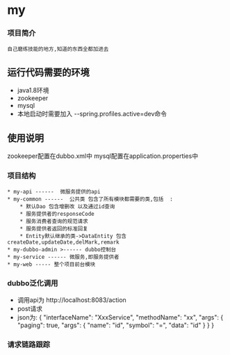 # my
### 项目简介
    自己磨练技能的地方,知道的东西全都加进去
## 运行代码需要的环境
* java1.8环境
* zookeeper
* mysql
* 本地启动时需要加入 --spring.profiles.active=dev命令
## 使用说明
zookeeper配置在dubbo.xml中
mysql配置在application.properties中
### 项目结构  
    * my-api ------  微服务提供的api   
    * my-common ------  公共类 包含了所有模块都需要的类,包括  :
        * 默认Dao 包含增删改 以及通过id查询
        * 服务提供者的responseCode
        * 服务消费者查询的规范请求
        * 服务提供者返回的标准回复
        * Entity默认继承的类->DataEntity 包含createDate,updateDate,delMark,remark  
    * my-dubbo-admin >------ dubbo控制台
    * my-service ------ 微服务,即服务提供者
    * my-web ----- 整个项目前台模块

### dubbo泛化调用 
* 调用api为 http://localhost:8083/action
* post请求
* json为: {
                 "interfaceName": "XxxService",
                 "methodName": "xx",
                 "args": {
                     "paging": true,
                     "args": {
                         "name": "id",
                         "symbol": "=",
                         "data": "id"
                     }
                 }
             }
### 请求链路跟踪

